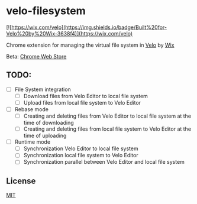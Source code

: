 # velo-filesystem

[![https://wix.com/velo](https://img.shields.io/badge/Built%20for-Velo%20by%20Wix-3638f4)](https://wix.com/velo)

Chrome extension for managing the virtual file system in [Velo](https://www.wix.com/velo) by [Wix](http://www.wix.com/)

Beta: [Chrome Web Store](https://chrome.google.com/webstore/detail/velo-filesystem/gjmdfafehkeddjhielckakekclainbpn)

## TODO:

- [ ] File System integration
  - [ ] Download files from Velo Editor to local file system
  - [ ] Upload files from local file system to Velo Editor

- [ ] Rebase mode
  - [ ] Creating and deleting files from Velo Editor to local file system at the time of downloading
  - [ ] Creating and deleting files from local file system to Velo Editor at the time of uploading

- [ ] Runtime mode
  - [ ] Synchronization Velo Editor to local file system
  - [ ] Synchronization local file system to Velo Editor
  - [ ] Synchronization parallel between Velo Editor and local file system

## License

[MIT](./LICENSE)
